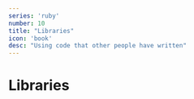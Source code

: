 ```yaml
---
series: 'ruby'
number: 10
title: "Libraries"
icon: 'book'
desc: "Using code that other people have written"
---
```

# Libraries


